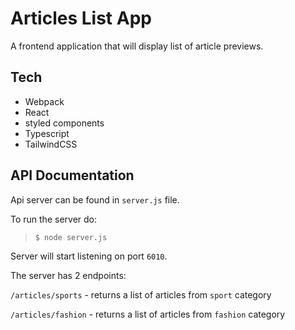 # Articles List App

A frontend application that will display list of article previews.

## Tech

- Webpack
- React
- styled components
- Typescript
- TailwindCSS

## API Documentation
Api server can be found in `server.js` file. 

To run the server do:
> `$ node server.js`

Server will start listening on port `6010`.

The server has 2 endpoints:

`/articles/sports` - returns a list of articles from `sport` category

`/articles/fashion` - returns a list of articles from `fashion` category
